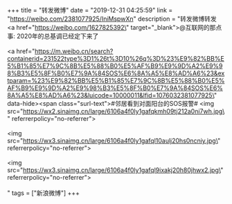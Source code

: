 +++
title = "转发微博"
date = "2019-12-31 04:25:59"
link = "https://weibo.com/2381077925/IniMspwXn"
description = "转发微博转发 <a href=\"https://weibo.com/1627825392\" target=\"_blank\">@互联网的那点事</a>: 2020年的总基调已经定下来了<br><br><a href=\"https://m.weibo.cn/search?containerid=231522type%3D1%26t%3D10%26q%3D%23%E9%82%BB%E5%B1%85%E7%9C%8B%E5%88%B0%E5%AF%B9%E9%9D%A2%E9%98%B3%E5%8F%B0%E7%9A%84SOS%E6%8A%A5%E8%AD%A6%23&extparam=%23%E9%82%BB%E5%B1%85%E7%9C%8B%E5%88%B0%E5%AF%B9%E9%9D%A2%E9%98%B3%E5%8F%B0%E7%9A%84SOS%E6%8A%A5%E8%AD%A6%23&luicode=10000011&lfid=1076032381077925\" data-hide><span class=\"surl-text\">#邻居看到对面阳台的SOS报警#</span></a> <img src=\"https://wx2.sinaimg.cn/large/6106a4f0ly1gafqkmh09tj212a0ni7wh.jpg\" referrerpolicy=\"no-referrer\"><br><br><img src=\"https://wx3.sinaimg.cn/large/6106a4f0ly1gafql10aulj20hs0ncniy.jpg\" referrerpolicy=\"no-referrer\"><br><br><img src=\"https://wx3.sinaimg.cn/large/6106a4f0ly1gafql9ixakj20h80jhwx2.jpg\" referrerpolicy=\"no-referrer\"><br><br>"
tags = ["新浪微博"]
+++
